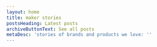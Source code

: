 ```yaml
---
layout: home
title: maker stories
postsHeading: Latest posts
archiveButtonText: See all posts
metaDesc: 'stories of brands and products we love: ''
---
```

<div class="js-maker-embed" data-maker-embed-id="65698" data-maker-type="socialstory" style="height: auto; width: 100%;" data-no-attribution="true" data-no-title="true" data-no-cover="false" data-no-share="true" data-no-tags="true" data-story-nav="false" data-maker-share-story="false" data-pass-params="false" data-experiments="false" data-theme-id="22"></div><script async src="https://app.maker.co/assets/social_stories/65698/embeds/embed_base.js"></script>
